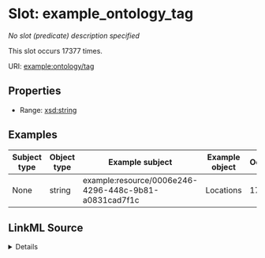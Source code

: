 

# Slot: example_ontology_tag


_No slot (predicate) description specified_






This slot occurs 17377 times.


URI: [example:ontology/tag](http://example.org/ontology/tag)



<!-- no inheritance hierarchy -->








## Properties

* Range: [xsd:string](http://www.w3.org/2001/XMLSchema#string)






## Examples

| Subject type | Object type | Example subject | Example object | Occurrences |
| --- | --- | --- | --- | --- |
| None | string | example:resource/0006e246-4296-448c-9b81-a0831cad7f1c | Locations | 17377 |




## LinkML Source

<details>

```yaml
name: example_ontology_tag
annotations:
  count:
    tag: count
    value: 17377
  string:
    tag: string
    value: 17377
description: No slot (predicate) description specified
examples:
- description: None→string
  object:
    example_object: Locations
    example_object_type: string
    example_predicate: example:ontology/tag
    example_subject: example:resource/0006e246-4296-448c-9b81-a0831cad7f1c
    example_subject_type: None
from_schema: climatepub4-kg
rank: 1000
slot_uri: example:ontology/tag
alias: example_ontology_tag
range: string

```
</details>